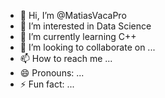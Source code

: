 - 👋 Hi, I’m @MatiasVacaPro
- 👀 I’m interested in Data Science
- 🌱 I’m currently learning C++
- 💞️ I’m looking to collaborate on ...
- 📫 How to reach me ...
- 😄 Pronouns: ...
- ⚡ Fun fact: ...

<!---
MatiasVacaPro/MatiasVacaPro is a ✨ special ✨ repository because its `README.md` (this file) appears on your GitHub profile.
You can click the Preview link to take a look at your changes.
--->

